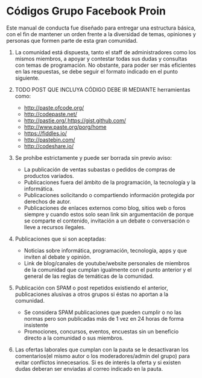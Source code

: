 Códigos Grupo Facebook Proin
============

Este manual de conducta fue diseñado para entregar una estructura básica, con el fin de mantener un orden frente a la diversidad de temas, opiniones y personas que formen parte de esta gran comunidad.

 1. La comunidad está dispuesta, tanto el staff de administradores como los mismos miembros, a apoyar y contestar todas sus dudas y consultas con temas de programación. No obstante, para poder ser más eficientes en las respuestas, se debe seguir el formato indicado en el punto siguiente.

 2.  TODO POST QUE INCLUYA CÓDIGO DEBE IR MEDIANTE herramientas como: 
 	 - http://paste.ofcode.org/
 	 - http://codepaste.net/
 	 - http://pastie.org/,https://gist.github.com/
	  - http://www.paste.org/porg/home
	  - https://fiddles.io/
	  - http://pastebin.com/
	  - http://codeshare.io/

 3.  Se prohíbe estrictamente y puede ser borrada sin previo aviso:
	  - La publicación de ventas subastas o pedidos de compras de productos variados.
 	 - Publicaciones fuera del ámbito de la programación, la tecnología y la informática.
	  -  Publicaciones solicitando o compartiendo información protegida por derechos de autor.
	  - Publicaciones de enlaces externos como blog, sitios web o foros siempre y cuando estos solo sean link sin argumentación de porque se comparte el contenido, invitación a un debate o conversación o lleve a recursos ilegales.

 4.  Publicaciones que si son aceptadas:
	 - Noticias sobre informática, programación, tecnología, apps y que inviten al debate y opinión.
	 - Link de blog/canales de youtube/website personales de miembros de la comunidad que cumplan igualmente con el punto anterior y el general de las reglas de temáticas de la comunidad.
	 
 5.  Publicación con SPAM o post repetidos existiendo el anterior, publicaciones alusivas a otros grupos si éstas no aportan a la comunidad.
	 - Se considera SPAM publicaciones que pueden cumplir o no las normas pero son publicadas más de 1 vez en 24 horas de forma insistente
	 - Promociones, concursos, eventos, encuestas sin un beneficio directo a la comunidad o sus miembros.
	 
 6.  Las ofertas laborales que cumplan con la pauta se le desactivaran los comentarios(el mismo autor o los moderadores/admin del grupo) para evitar conflictos innecesarios. Si es de interés la oferta y si existen dudas deberan ser enviadas al correo indicado en la pauta.
	 



